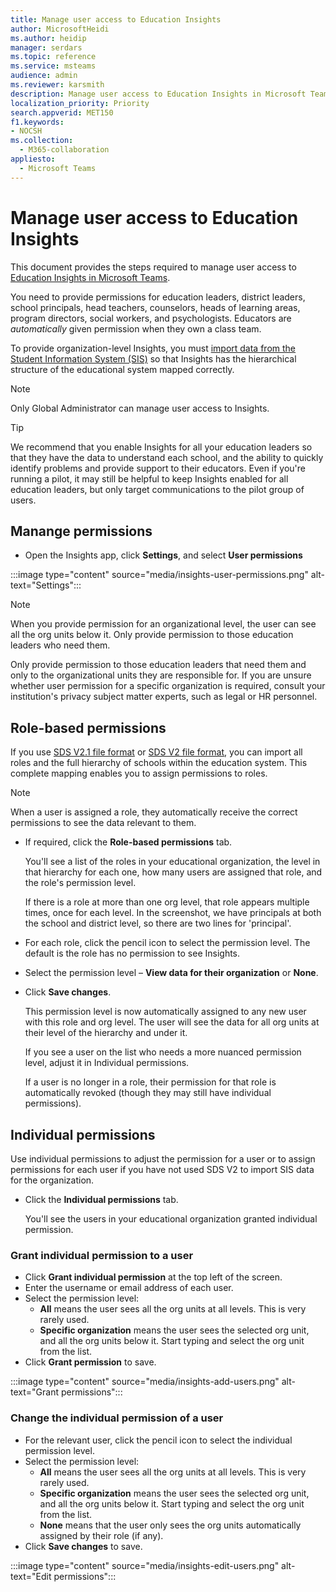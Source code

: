 ```yaml
---
title: Manage user access to Education Insights
author: MicrosoftHeidi
ms.author: heidip
manager: serdars
ms.topic: reference
ms.service: msteams
audience: admin
ms.reviewer: karsmith
description: Manage user access to Education Insights in Microsoft Teams.
localization_priority: Priority
search.appverid: MET150
f1.keywords:
- NOCSH
ms.collection: 
  - M365-collaboration
appliesto: 
  - Microsoft Teams
---
```


# Manage user access to Education Insights

This document provides the steps required to manage user access to [Education Insights in Microsoft Teams](class-insights.md).

You need to provide permissions for education leaders, district leaders, school principals, head teachers, counselors, heads of learning areas, program directors, social workers, and psychologists. Educators are *automatically* given permission when they own a class team.

To provide organization-level Insights, you must [import data from the Student Information System (SIS)](education-insights-sis-data-sync.md) so that Insights has the hierarchical structure of the educational system mapped correctly.

> [!NOTE]
> Only Global Administrator can manage user access to Insights.

> [!TIP]
> We recommend that you enable Insights for all your education leaders so that they have the data to understand each school, and the ability to quickly identify problems and provide support to their educators. Even if you're running a pilot, it may still be helpful to keep Insights enabled for all education leaders, but only target communications to the pilot group of users.



## Manange permissions

* Open the Insights app, click **Settings**, and select **User permissions**

:::image type="content" source="media/insights-user-permissions.png" alt-text="Settings":::

> [!NOTE]
> When you provide permission for an organizational level, the user can see all the org units below it. Only provide permission to those education leaders who need them.
> 
> Only provide permission to those education leaders that need them and only to the organizational units they are responsible for. If you are unsure whether user permission for a specific organization is required, consult your institution's privacy subject matter experts, such as legal or HR personnel.

## Role-based permissions

If you use [SDS V2.1 file format](/schooldatasync/sds-v2.1-csv-file-format) or [SDS V2 file format](/schooldatasync/sds-v2-csv-file-format), you can import all roles and the full hierarchy of schools within the education system. This complete mapping enables you to assign permissions to roles. 

> [!NOTE]
> When a user is assigned a role, they automatically receive the correct permissions to see the data relevant to them.

* If required, click the **Role-based permissions** tab.

  You'll see a list of the roles in your educational organization, the level in that hierarchy for each one, how many users are assigned that role, and the role's permission level. 
  
  If there is a role at more than one org level, that role appears multiple times, once for each level. In the screenshot, we have principals at both the school and district level, so there are two lines for 'principal'.
  
* For each role, click the pencil icon to select the permission level. The default is the role has no permission to see Insights.
* Select the permission level – **View data for their organization** or **None**.
* Click **Save changes**.

  This permission level is now automatically assigned to any new user with this role and org level. The user will see the data for all org units at their level of the hierarchy  and under it.
  
  If you see a user on the list who needs a more nuanced permission level, adjust it in Individual permissions.
  
  If a user is no longer in a role, their permission for that role is automatically revoked (though they may still have individual permissions).


## Individual permissions

Use individual permissions to adjust the permission for a user or to assign permissions for each user if you have not used SDS V2 to import SIS data for the organization.

* Click the **Individual permissions** tab.
  
  You'll see the users in your educational organization granted individual permission. 
  
### Grant individual permission to a user
* Click **Grant individual permission** at the top left of the screen.
* Enter the username or email address of each user.
* Select the permission level:
  * **All** means the user sees all the org units at all levels. This is very rarely used.
  * **Specific organization** means the user sees the selected org unit, and all the org units below it. Start typing and select the org unit from the list.
* Click **Grant permission** to save.

:::image type="content" source="media/insights-add-users.png" alt-text="Grant permissions":::

### Change the individual permission of a user
* For the relevant user, click the pencil icon to select the individual permission level.
* Select the permission level:
  * **All** means the user sees all the org units at all levels. This is very rarely used.
  * **Specific organization** means the user sees the selected org unit, and all the org units below it. Start typing and select the org unit from the list.
  * **None** means that the user only sees the org units automatically assigned by their role (if any).
* Click **Save changes** to save.
 
:::image type="content" source="media/insights-edit-users.png" alt-text="Edit permissions":::
